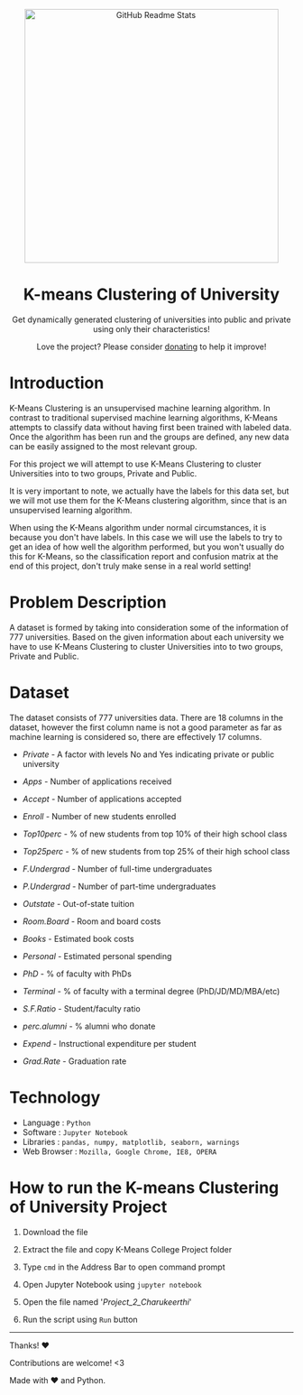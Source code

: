 <p align="center">
 <img width="450px" src="https://hackr.io/blog/k-means-clustering/thumbnail/large" align="center" alt="GitHub Readme Stats" />
 <h1 align="center">K-means Clustering of University</h1>
 <p align="center">Get dynamically generated clustering of universities into public and private using only their characteristics!</p>
</p>

<p align="center">Love the project? Please consider <a href="">donating</a> to help it improve!
<p>

# Introduction

K-Means Clustering is an unsupervised machine learning algorithm. In contrast to traditional supervised machine learning algorithms, K-Means attempts to classify data without having first been trained with labeled data. Once the algorithm has been run and the groups are defined, any new data can be easily assigned to the most relevant group.

For this project we will attempt to use K-Means Clustering to cluster Universities into to two groups, Private and Public.

It is very important to note, we actually have the labels for this data set, but we will mot use them for the K-Means clustering algorithm, since that is an unsupervised learning algorithm.

When using the K-Means algorithm under normal circumstances, it is because you don't have labels. In this case we will use the labels to try to get an idea of how well the algorithm performed, but you won't usually do this for K-Means, so the classification report and confusion matrix at the end of this project, don't truly make sense in a real world setting!

# Problem Description

A dataset is formed by taking into consideration some of the information of 777 universities. Based on the given information about each university we have  to use K-Means Clustering to cluster Universities into to two groups, Private and Public.

# Dataset

The dataset consists of 777 universities data.
There are 18 columns in the dataset, however the first column name is not a good parameter as far as machine learning is considered so, there are effectively 17 columns.

- _Private_ - A factor with levels No and Yes indicating private or public university

- _Apps_ - Number of applications received

- _Accept_ - Number of applications accepted

- _Enroll_ - Number of new students enrolled

- _Top10perc_ - % of new students from top 10% of their high school class

- _Top25perc_ - % of new students from top 25% of their high school class

- _F.Undergrad_ - Number of full-time undergraduates

- _P.Undergrad_ - Number of part-time undergraduates

- _Outstate_ - Out-of-state tuition

- _Room.Board_ - Room and board costs

- _Books_ - Estimated book costs

- _Personal_ - Estimated personal spending

- _PhD_ - % of faculty with PhDs

- _Terminal_ - % of faculty with a terminal degree (PhD/JD/MD/MBA/etc)

- _S.F.Ratio_ - Student/faculty ratio

- _perc.alumni_ - % alumni who donate

- _Expend_ - Instructional expenditure per student

- _Grad.Rate_ - Graduation rate

# Technology

- Language : `Python`
- Software : `Jupyter Notebook`
- Libraries : `pandas, numpy, matplotlib, seaborn, warnings`
- Web Browser : `Mozilla, Google Chrome, IE8, OPERA`

# How to run the K-means Clustering of University Project

1. Download the file

2. Extract the file and copy K-Means College Project folder

3. Type `cmd` in the Address Bar to open command prompt

4. Open Jupyter Notebook using `jupyter notebook`

5. Open the file named '_Project_2_Charukeerthi_'

7. Run the script using `Run` button


---

Thanks! :heart:

Contributions are welcome! <3

Made with :heart: and Python.

